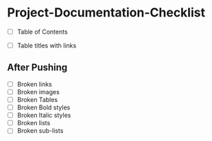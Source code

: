 # Project-Documentation-Checklist

- [ ] Table of Contents
- [ ] Table titles with links


## After Pushing

- [ ] Broken links
- [ ] Broken images
- [ ] Broken Tables
- [ ] Broken Bold styles
- [ ] Broken Italic styles
- [ ] Broken lists
- [ ] Broken sub-lists